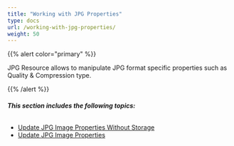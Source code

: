 ```yaml
---
title: "Working with JPG Properties"
type: docs
url: /working-with-jpg-properties/
weight: 50
---
```


{{% alert color="primary" %}} 

JPG Resource allows to manipulate JPG format specific properties such as Quality & Compression type.

{{% /alert %}} 
###### **This section includes the following topics:**
- [Update JPG Image Properties Without Storage](/imaging/update-jpg-image-properties-without-storage/)
- [Update JPG Image Properties](/imaging/update-jpg-image-properties/)
